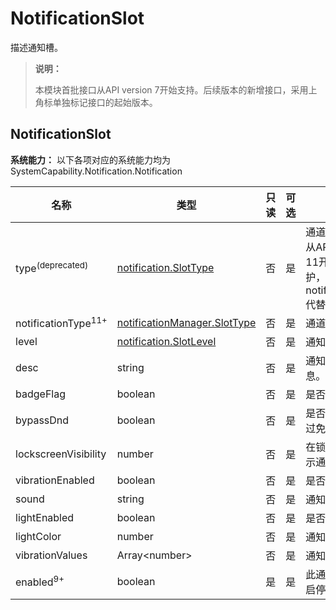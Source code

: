 # NotificationSlot

描述通知槽。

> **说明：**
>
> 本模块首批接口从API version 7开始支持。后续版本的新增接口，采用上角标单独标记接口的起始版本。

## NotificationSlot

**系统能力：** 以下各项对应的系统能力均为SystemCapability.Notification.Notification

| 名称                 | 类型                 | 只读 | 可选 | 说明                   |
| -------------------- | ---------------------|---- | --- |----------------------|
| type<sup>(deprecated)</sup> | [notification.SlotType](js-apis-notificationManager.md#slottype) | 否 | 是  | 通道类型。<br>从API version 11开始不再维护，建议使用notificationType代替。                |
| notificationType<sup>11+</sup>                 | [notificationManager.SlotType](js-apis-notificationManager.md#slottype) | 否 | 是  | 通道类型。                |
| level                | [notification.SlotLevel](../apis-notification-kit/js-apis-notificationManager.md#slotlevel)                | 否 | 是  | 通知级别。 |
| desc                 | string                | 否 | 是  | 通知渠道描述信息。            |
| badgeFlag            | boolean               | 否 | 是  | 是否显示角标。              |
| bypassDnd            | boolean               | 否 | 是  | 是否在系统中绕过免打扰模式。       |
| lockscreenVisibility | number                | 否 | 是  | 在锁定屏幕上显示通知的模式。       |
| vibrationEnabled     | boolean               | 否 | 是  | 是否可振动。               |
| sound                | string                | 否 | 是  | 通知提示音。               |
| lightEnabled         | boolean               | 否 | 是  | 是否闪灯。                |
| lightColor           | number                | 否 | 是  | 通知灯颜色。               |
| vibrationValues      | Array\<number\>       | 否 | 是  | 通知振动样式。              |
| enabled<sup>9+</sup> | boolean               | 是 | 是  | 此通知插槽中的启停状态。         |
